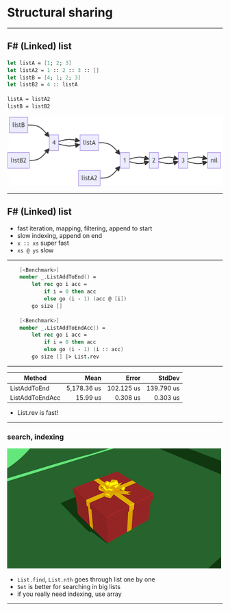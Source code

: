 <!-- header: '**F# Data Structures**' -->

# Structural sharing

---

## F# (Linked) list

```fsharp
let listA = [1; 2; 3]
let listA2 = 1 :: 2 :: 3 :: []
let listB = [4; 1; 2; 3]
let listB2 = 4 :: listA

listA = listA2
listB = listB2
```

![Linked list sharing](linked_list_sharing.png)

---

## F# (Linked) list

- fast iteration, mapping, filtering, append to start
- slow indexing, append on end
- `x :: xs` super fast
- `xs @ ys` slow

---

```fsharp
    [<Benchmark>]
    member _.ListAddToEnd() =
        let rec go i acc =
            if i = 0 then acc
            else go (i - 1) (acc @ [i])
        go size []

    [<Benchmark>]
    member _.ListAddToEndAcc() =
        let rec go i acc =
            if i = 0 then acc
            else go (i - 1) (i :: acc)
        go size [] |> List.rev
```

---

|          Method |        Mean |      Error |     StdDev |
|---------------- |------------:|-----------:|-----------:|
|    ListAddToEnd | 5,178.36 us | 102.125 us | 139.790 us |
| ListAddToEndAcc |    15.99 us |   0.308 us |   0.303 us |

- List.rev is fast!

---

### search, indexing

![Searching in list](list_search.gif)

- `List.find`, `List.nth` goes through list one by one
- `Set` is better for searching in big lists
- if you really need indexing, use array

---
